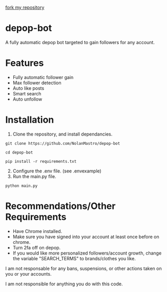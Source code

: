 [fork my repository](https://github.com/NolanMastro/depop-bot/fork)



# depop-bot
A fully automatic depop bot targeted to gain followers for any account. 


# Features
- Fully automatic follower gain
- Max follower detection
- Auto like posts
- Smart search
- Auto unfollow


# Installation

1. Clone the repository, and install dependancies.

``
git clone https://github.com/NolanMastro/depop-bot
``

``
cd depop-bot
``

``
pip install -r requirements.txt
``

2. Configure the .env file. (see .envexample)
3. Run the main.py file.

``
python main.py
``

# Recommendations/Other Requirements
- Have Chrome installed.
- Make sure you have signed into your account at least once before on chrome.
- Turn 2fa off on depop.
- If you would like more personalized followers/account growth, change the variable "SEARCH_TERMS" to brands/clothes you like.


I am not responsable for any bans, suspensions, or other actions taken on you or your accounts.

I am not responsible for anything you do with this code.



